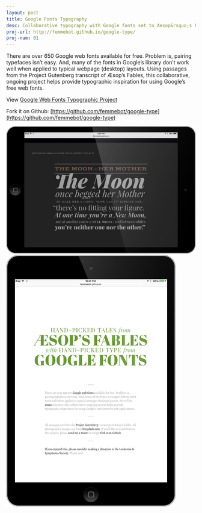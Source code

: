 ```yaml
---
layout: post
title: Google Fonts Typography
desc: Collaborative typography with Google fonts set to Aesop&rsquo;s Fables
proj-url: http://femmebot.github.io/google-type/
proj-num: 01
---
```



There are over 650 Google web fonts available for free. Problem is, pairing typefaces isn&rsquo;t easy. And, many of the fonts in Google&rsquo;s library don&rsquo;t work well when applied to typical webpage (desktop) layouts. Using passages from the Project Gutenberg transcript of Æsop&rsquo;s Fables, this collaborative, ongoing project helps provide typographic inspiration for using Google&rsquo;s free web fonts. 

View [Google Web Fonts Typographic Project](http://femmebot.github.io/google-type/)

Fork it on Github: [https://github.com/femmebot/google-type](https://github.com/femmebot/google-type)


![Google Fonts Typography Project](../images/01-h.png)
![Google Fonts Typography Project](../images/01-v.png)



<!-- Next you can update your site name, avatar and other options using the _config.yml file in the root of your repository (shown below :point_down:).

![_config.yml]({{ site.baseurl }}/images/config.png)

The easiest way to make your first post is to edit this one. Go into /_posts/ and update the Hello World markdown file. For more instructions head over to the [Jekyll Now repository](https://github.com/barryclark/jekyll-now) on GitHub. -->